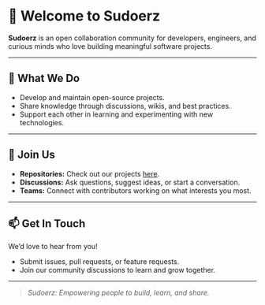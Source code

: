 # 👋 Welcome to Sudoerz

**Sudoerz** is an open collaboration community for developers, engineers, and curious minds who love building meaningful software projects.

---

## 🚀 What We Do

- Develop and maintain open-source projects.
- Share knowledge through discussions, wikis, and best practices.
- Support each other in learning and experimenting with new technologies.

---

## 🤝 Join Us

- **Repositories:** Check out our projects [here](https://github.com/Sudoerz).
- **Discussions:** Ask questions, suggest ideas, or start a conversation.
- **Teams:** Connect with contributors working on what interests you most.

---

## 📫 Get In Touch

We’d love to hear from you!  
- Submit issues, pull requests, or feature requests.  
- Join our community discussions to learn and grow together.

---

> *Sudoerz: Empowering people to build, learn, and share.*
